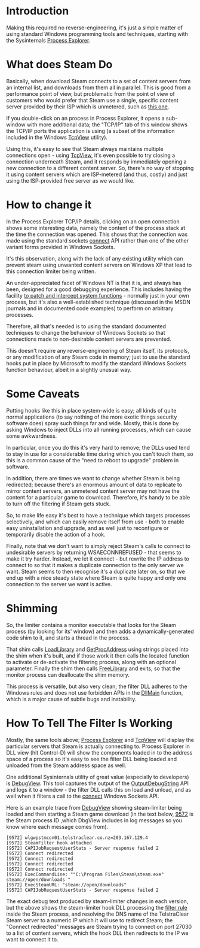 # Introduction #

Making this required no reverse-engineering, it's just a simple matter of using standard Windows programming tools and techniques, starting with the Sysinternals [Process Explorer](http://technet.microsoft.com/en-us/sysinternals/bb896653).

# What does Steam Do #

Basically, when download Steam connects to a set of content servers from an internal list, and downloads from them all in parallel. This is good from a performance point of view, but problematic from the point of view of customers who would prefer that Steam use a single, specific content server provided by their ISP which is unmetered, such as [this one](http://www.telstraclear.co.nz/sub-sites/gaming-steam/).

If you double-click on an process in Process Explorer, it opens a sub-window with more additional data; the "TCP/IP" tab of this window shows the TCP/IP ports the application is using (a subset of the information included in the Windows [TcpView](http://technet.microsoft.com/en-us/sysinternals/bb897437) utility).

Using this, it's easy to see that Steam always maintains multiple connections open - using [TcpView](http://technet.microsoft.com/en-us/sysinternals/bb897437), it's even possible to try closing a connection underneath Steam, and it responds by immediately opening a new connection to a different content server. So, there's no way of stopping it using content servers which are ISP-metered (and thus, costly) and just using the ISP-provided free server as we would like.

# How to change it #

In the Process Explorer TCP/IP details, clicking on an open connection shows some interesting data, namely the content of the process stack at the time the connection was opened. This shows that the connection was made using the standard sockets [connect](http://msdn.microsoft.com/en-us/library/ms737625(VS.85).aspx) API rather than one of the other variant forms provided in Windows Sockets.

It's this observation, along with the lack of any existing utility which can prevent steam using unwanted content servers on Windows XP that lead to this connection limiter being written.

An under-appreciated facet of Windows NT is that it is, and always has been, designed for a good debugging experience. This includes having the facility [to patch and intercept system functions](http://blogs.msdn.com/b/oldnewthing/archive/2011/09/21/10214405.aspx) - normally just in your own process, but it's also a well-established technique (discussed in the MSDN journals and in documented code examples) to perform on arbitrary processes.

Therefore, all that's needed is to using the standard documented techniques to change the behaviour of Windows Sockets so that connections made to non-desirable content servers are prevented.

This doesn't require any reverse-engineering of Steam itself, its protocols, or any modification of any Steam code in memory; just to use the standard hooks put in place by Microsoft to modify the standard Windows Sockets function behaviour, albeit in a slightly unusual way.

# Some Caveats #

Putting hooks like this in place system-wide is easy; all kinds of quite normal applications (to say nothing of the more exotic things security software does) spray such things far and wide. Mostly, this is done by asking Windows to inject DLLs into all running processes, which can cause some awkwardness.

In particular, once you do this it's very hard to remove; the DLLs used tend to stay in use for a considerable time during which you can't touch them, so this is a common cause of the "need to reboot to upgrade" problem in software.

In addition, there are times we want to change whether Steam is being redirected; because there's an enormous amount of data to replicate to mirror content servers, an unmetered content server may not have the content for a particular game to download. Therefore, it's handy to be able to turn off the filtering if Steam gets stuck.

So, to make life easy it's best to have a technique which targets processes selectively, and which can easily remove itself from use - both to enable easy uninstallation and upgrade, and as well just to reconfigure or temporarily disable the action of a hook.

Finally, note that we don't want to simply reject Steam's calls to connect to undesirable servers by returning WSAECONNREFUSED - that seems to make it try harder. Instead, we let it connect - but rewrite the IP address to connect to so that it makes a duplicate connection to the only server we want. Steam seems to then recognise it's a duplicate later on, so that we end up with a nice steady state where Steam is quite happy and only one connection to the server we want is active.

# Shimming #

So, the limiter contains a monitor executable that looks for the Steam process (by looking for its' window) and then adds a dynamically-generated code shim to it, and starts a thread in the process.

That shim calls [LoadLibrary](http://msdn.microsoft.com/en-us/library/windows/desktop/ms684175(v=vs.85).aspx) and [GetProcAddress](http://msdn.microsoft.com/en-us/library/windows/desktop/ms683212(v=vs.85).aspx) using strings placed into the shim when it's built, and if those work it then calls the located function to activate or de-activate the filtering process, along with an optional parameter. Finally the shim then calls [FreeLibrary](http://msdn.microsoft.com/en-us/library/windows/desktop/ms683152(v=VS.85).aspx) and exits, so that the monitor process can deallocate the shim memory.

This process is versatile, but also very clean; the filter DLL adheres to the Windows rules and does not use forbidden APIs in the [DllMain](http://msdn.microsoft.com/en-us/library/windows/desktop/ms682583(v=VS.85).aspx) function, which is a major cause of subtle bugs and instability.

# How To Tell The Filter Is Working #

Mostly, the same tools above; [Process Explorer](http://technet.microsoft.com/en-us/sysinternals/bb896653) and [TcpView](http://technet.microsoft.com/en-us/sysinternals/bb897437) will display the particular servers that Steam is actually connecting to. Process Explorer in DLL view (hit Control-D) will show the components loaded in to the address space of a process so it's easy to see the filter DLL being loaded and unloaded from the Steam address space as well.

One additional Sysinternals utility of great value (especially to developers) is [DebugView](http://technet.microsoft.com/en-us/sysinternals/bb896647). This tool captures the output of the [OutputDebugString](http://msdn.microsoft.com/en-us/library/windows/desktop/aa363362(v=vs.85).aspx) API and logs it to a window - the filter DLL calls this on load and unload, and as well when it filters a call to the [connect](http://msdn.microsoft.com/en-us/library/ms737625(VS.85).aspx) Windows Sockets API.

Here is an example trace from [DebugView](http://technet.microsoft.com/en-us/sysinternals/bb896647) showing steam-limiter being loaded and then starting a Steam game download (in the text below, [9572](9572.md) is the Steam process ID ,which DbgView includes in log messages so you know where each message comes from).
```
[9572] wlgwpstmcon01.telstraclear.co.nz=203.167.129.4 
[9572] SteamFilter hook attached
[9572] CAPIJobRequestUserStats - Server response failed 2
[9572] Connect redirected 
[9572] Connect redirected 
[9572] Connect redirected 
[9572] Connect redirected 
[9572] ExecCommandLine: ""C:\Program Files\Steam\steam.exe" steam://open/downloads "
[9572] ExecSteamURL: "steam://open/downloads"
[9572] CAPIJobRequestUserStats - Server response failed 2
```

The exact debug text produced by steam-limiter changes in each version, but the above shows the steam-limiter hook DLL processing the [filter rule](FilterRules.md) inside the Steam process, and resolving the DNS name of the TelstraClear Steam server to a numeric IP which it will use to redirect Steam; the "Connect redirected" messages are Steam trying to connect on port 27030 to a list of content servers, which the hook DLL then redirects to the IP we want to connect it to.